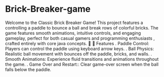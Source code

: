 # Brick-Breaker-game
Welcome to the Classic Brick Breaker Game! This project features a controlling a paddle to bounce a ball and break rows of colorful bricks. The game features smooth animations, intuitive controls, and engaging gameplay, perfect for both casual gamers and programming enthusiasts , crafted entirely with core java concepts. 🌟
🚀 Features
. Paddle Control: Players can control the paddle using keyboard arrow keys.
. Ball Physics: Realistic ball movement with bounces off the paddle, bricks, and walls.
. Smooth Animations: Experience fluid transitions and animations throughout the game.
. Game Over and Restart:: Clear game-over screen when the ball falls below the paddle.
